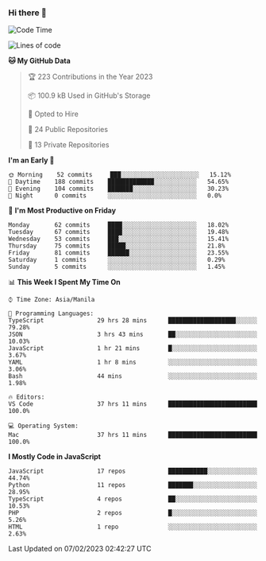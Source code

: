 ### Hi there 👋

<!--START_SECTION:waka-->
![Code Time](http://img.shields.io/badge/Code%20Time-74%20hrs%206%20mins-blue)

![Lines of code](https://img.shields.io/badge/From%20Hello%20World%20I%27ve%20Written-73%20Thousand%20lines%20of%20code-blue)

**🐱 My GitHub Data** 

> 🏆 223 Contributions in the Year 2023
 > 
> 📦 100.9 kB Used in GitHub's Storage 
 > 
> 💼 Opted to Hire
 > 
> 📜 24 Public Repositories 
 > 
> 🔑 13 Private Repositories  
 > 
**I'm an Early 🐤** 

```text
🌞 Morning    52 commits     ███░░░░░░░░░░░░░░░░░░░░░░   15.12% 
🌆 Daytime    188 commits    █████████████░░░░░░░░░░░░   54.65% 
🌃 Evening    104 commits    ███████░░░░░░░░░░░░░░░░░░   30.23% 
🌙 Night      0 commits      ░░░░░░░░░░░░░░░░░░░░░░░░░   0.0%

```
📅 **I'm Most Productive on Friday** 

```text
Monday       62 commits     ████░░░░░░░░░░░░░░░░░░░░░   18.02% 
Tuesday      67 commits     ████░░░░░░░░░░░░░░░░░░░░░   19.48% 
Wednesday    53 commits     ███░░░░░░░░░░░░░░░░░░░░░░   15.41% 
Thursday     75 commits     █████░░░░░░░░░░░░░░░░░░░░   21.8% 
Friday       81 commits     ██████░░░░░░░░░░░░░░░░░░░   23.55% 
Saturday     1 commits      ░░░░░░░░░░░░░░░░░░░░░░░░░   0.29% 
Sunday       5 commits      ░░░░░░░░░░░░░░░░░░░░░░░░░   1.45%

```


📊 **This Week I Spent My Time On** 

```text
⌚︎ Time Zone: Asia/Manila

💬 Programming Languages: 
TypeScript               29 hrs 28 mins      ███████████████████░░░░░░   79.28% 
JSON                     3 hrs 43 mins       ██░░░░░░░░░░░░░░░░░░░░░░░   10.03% 
JavaScript               1 hr 21 mins        █░░░░░░░░░░░░░░░░░░░░░░░░   3.67% 
YAML                     1 hr 8 mins         ░░░░░░░░░░░░░░░░░░░░░░░░░   3.06% 
Bash                     44 mins             ░░░░░░░░░░░░░░░░░░░░░░░░░   1.98%

🔥 Editors: 
VS Code                  37 hrs 11 mins      █████████████████████████   100.0%

💻 Operating System: 
Mac                      37 hrs 11 mins      █████████████████████████   100.0%

```

**I Mostly Code in JavaScript** 

```text
JavaScript               17 repos            ███████████░░░░░░░░░░░░░░   44.74% 
Python                   11 repos            ███████░░░░░░░░░░░░░░░░░░   28.95% 
TypeScript               4 repos             ██░░░░░░░░░░░░░░░░░░░░░░░   10.53% 
PHP                      2 repos             █░░░░░░░░░░░░░░░░░░░░░░░░   5.26% 
HTML                     1 repo              ░░░░░░░░░░░░░░░░░░░░░░░░░   2.63%

```



 Last Updated on 07/02/2023 02:42:27 UTC
<!--END_SECTION:waka-->
